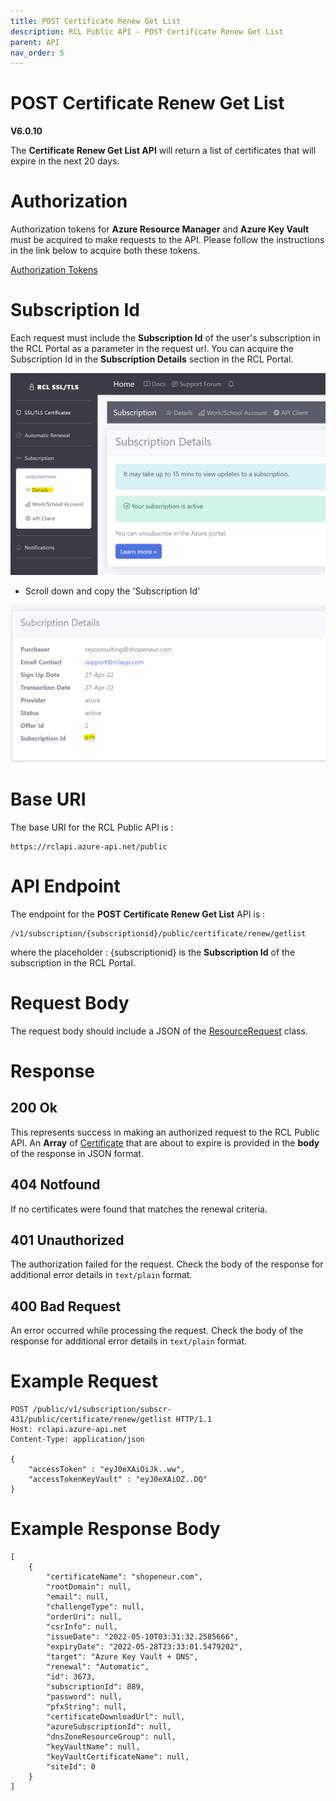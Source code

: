 ```yaml
---
title: POST Certificate Renew Get List
description: RCL Public API - POST Certificate Renew Get List
parent: API
nav_order: 5
---
```


# POST Certificate Renew Get List 
**V6.0.10**

The **Certificate Renew Get List API** will return a list of certificates that will expire in the next 20 days.

# Authorization

Authorization tokens for **Azure Resource Manager** and **Azure Key Vault** must be acquired to make requests to the API. Please follow the instructions in the link below to acquire both these tokens.

[Authorization Tokens](./authorization.md)

# Subscription Id

Each request must include the **Subscription Id** of the user's subscription in the RCL Portal as a parameter in the request url. You can acquire the Subscription Id in the **Subscription Details** section in the RCL Portal.

![install](../images/autorenew_configure/add_subscriptionid.png)

- Scroll down and copy the 'Subscription Id' 

![install](../images/autorenew_configure/add_subscriptionid2.png)

# Base URI

The base URI for the RCL Public API is :
```
https://rclapi.azure-api.net/public
```

# API Endpoint

The endpoint for the **POST Certificate Renew Get List** API is :

```
/v1/subscription/{subscriptionid}/public/certificate/renew/getlist
```

where the placeholder : {subscriptionid} is the **Subscription Id** of the subscription in the RCL Portal.

# Request Body

The request body should include a JSON of the [ResourceRequest](./models.md#resourcerequest) class.

# Response

## 200 Ok

This represents success in making an authorized request to the RCL Public API. An **Array** of [Certificate](./models.md#certificate) that are about to expire is provided in the **body** of the response in JSON format.

## 404 Notfound

If no certificates were found that matches the renewal criteria.

## 401 Unauthorized

The authorization failed for the request. Check the body of the response for additional error details in ``text/plain`` format.

## 400 Bad Request

An error occurred while processing the request. Check the body of the response for additional error details in ``text/plain`` format.

# Example Request

```
POST /public/v1/subscription/subscr-431/public/certificate/renew/getlist HTTP/1.1
Host: rclapi.azure-api.net
Content-Type: application/json

{
    "accessToken" : "eyJ0eXAiOiJk..ww",
    "accessTokenKeyVault" : "eyJ0eXAiOZ..DQ"
}
```

# Example Response Body
```
[
    {
        "certificateName": "shopeneur.com",
        "rootDomain": null,
        "email": null,
        "challengeType": null,
        "orderUri": null,
        "csrInfo": null,
        "issueDate": "2022-05-10T03:31:32.2585666",
        "expiryDate": "2022-05-28T23:33:01.5479202",
        "target": "Azure Key Vault + DNS",
        "renewal": "Automatic",
        "id": 3673,
        "subscriptionId": 889,
        "password": null,
        "pfxString": null,
        "certificateDownloadUrl": null,
        "azureSubscriptionId": null,
        "dnsZoneResourceGroup": null,
        "keyVaultName": null,
        "keyVaultCertificateName": null,
        "siteId": 0
    }
]

```



